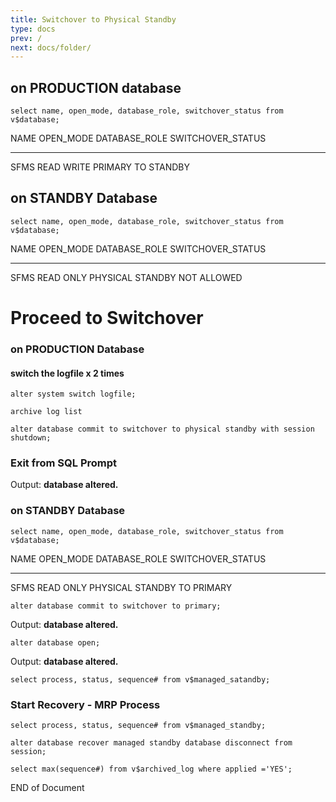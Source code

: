 ```yaml
---
title: Switchover to Physical Standby
type: docs
prev: /
next: docs/folder/
---
```



## on PRODUCTION database

```
select name, open_mode, database_role, switchover_status from v$database;
```

NAME      OPEN_MODE            DATABASE_ROLE    SWITCHOVER_STATUS
--------- -------------------- 	---------------- --------------------
SFMS      READ WRITE           PRIMARY          TO STANDBY


## on STANDBY Database
```
select name, open_mode, database_role, switchover_status from v$database;
```
NAME      OPEN_MODE            DATABASE_ROLE    SWITCHOVER_STATUS
--------- -------------------- 	---------------- --------------------
SFMS      READ ONLY           PHYSICAL STANDBY          	NOT ALLOWED


# Proceed to Switchover

### on PRODUCTION Database


#### switch the logfile x 2 times

```
alter system switch logfile;
```
```
archive log list
```
```
alter database commit to switchover to physical standby with session shutdown;
```

### Exit from SQL Prompt

Output: **database altered.**


### on STANDBY Database
```
select name, open_mode, database_role, switchover_status from v$database;
```
NAME      OPEN_MODE            DATABASE_ROLE    SWITCHOVER_STATUS
--------- -------------------- 	---------------- --------------------
SFMS      READ ONLY           PHYSICAL STANDBY   TO PRIMARY

```
alter database commit to switchover to primary;
```

Output: **database altered.**

```
alter database open;
```

Output: **database altered.**

```
select process, status, sequence# from v$managed_satandby;
```

### Start Recovery - MRP Process
```
select process, status, sequence# from v$managed_standby;

alter database recover managed standby database disconnect from session;

select max(sequence#) from v$archived_log where applied ='YES';
```


END of Document